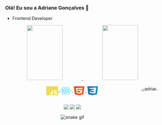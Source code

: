 ### Olá! Eu sou a Adriane Gonçalves 👋

- Frontend Developer


<div align="center">
  <a href="https://github.com/adrianegonaves">
  <img width="48%" height="180em" src="https://github-readme-stats.vercel.app/api?username=adrianegonaves&show_icons=true&theme=radical&include_all_commits=true&count_private=true"/>
  <img width="48%" height="180em" src="https://github-readme-stats.vercel.app/api/top-langs/?username=adrianegonaves&layout=compact&langs_count=7&theme=radical"/>
  
<div style="display: inline_block"><br>
  <img align="center" alt="adriane-Js" height="30" width="40" src="https://raw.githubusercontent.com/devicons/devicon/master/icons/javascript/javascript-plain.svg">
  <img align="center" alt="adriane-React" height="30" width="40" src="https://raw.githubusercontent.com/devicons/devicon/master/icons/react/react-original.svg">
  <img align="center" alt="adriane-HTML" height="30" width="40" src="https://raw.githubusercontent.com/devicons/devicon/master/icons/html5/html5-original.svg">
  <img align="center" alt="adriane-CSS" height="30" width="40" src="https://raw.githubusercontent.com/devicons/devicon/master/icons/css3/css3-original.svg">
   <img align="right" alt="adriane" height="150" style="border-radius:50px;" src="https://cdn.discordapp.com/attachments/897122846411739186/993315802822492191/octocat-1656894812556.png">
</div>

##
<div> 
  <a href="https://www.instagram.com/adrianegonaves/" target="_blank"><img src="https://img.shields.io/badge/-Instagram-%23E4405F?style=for-the-badge&logo=instagram&logoColor=white" target="_blank"></a>
  <a href = "mailto:adrianegonaves@gmail.com"><img src="https://img.shields.io/badge/-Gmail-%23333?style=for-the-badge&logo=gmail&logoColor=white" target="_blank"></a>
  <a href="https://www.linkedin.com/in/adriane-almeida-gon%C3%A7alves-2a0300153/" target="_blank"><img src="https://img.shields.io/badge/-LinkedIn-%230077B5?style=for-the-badge&logo=linkedin&logoColor=white" target="_blank"></a> 
 
 ![snake gif](https://github.com/adrianegonaves/adrianegonaves/blob/output/github-contribution-grid-snake.svg)
 
</div>

